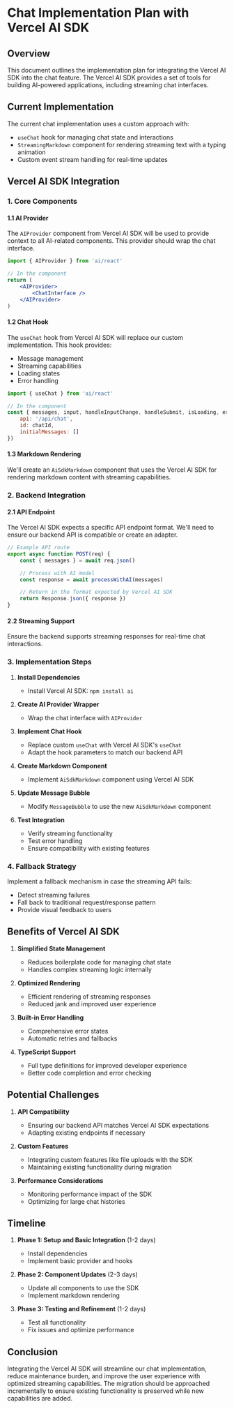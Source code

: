 # Chat Implementation Plan with Vercel AI SDK

## Overview

This document outlines the implementation plan for integrating the Vercel AI SDK into the chat feature. The Vercel AI SDK provides a set of tools for building AI-powered applications, including streaming chat interfaces.

## Current Implementation

The current chat implementation uses a custom approach with:

-   `useChat` hook for managing chat state and interactions
-   `StreamingMarkdown` component for rendering streaming text with a typing animation
-   Custom event stream handling for real-time updates

## Vercel AI SDK Integration

### 1. Core Components

#### 1.1 AI Provider

The `AIProvider` component from Vercel AI SDK will be used to provide context to all AI-related components. This provider should wrap the chat interface.

```jsx
import { AIProvider } from 'ai/react'

// In the component
return (
    <AIProvider>
        <ChatInterface />
    </AIProvider>
)
```

#### 1.2 Chat Hook

The `useChat` hook from Vercel AI SDK will replace our custom implementation. This hook provides:

-   Message management
-   Streaming capabilities
-   Loading states
-   Error handling

```jsx
import { useChat } from 'ai/react'

// In the component
const { messages, input, handleInputChange, handleSubmit, isLoading, error } = useChat({
    api: '/api/chat',
    id: chatId,
    initialMessages: []
})
```

#### 1.3 Markdown Rendering

We'll create an `AiSdkMarkdown` component that uses the Vercel AI SDK for rendering markdown content with streaming capabilities.

### 2. Backend Integration

#### 2.1 API Endpoint

The Vercel AI SDK expects a specific API endpoint format. We'll need to ensure our backend API is compatible or create an adapter.

```javascript
// Example API route
export async function POST(req) {
    const { messages } = await req.json()

    // Process with AI model
    const response = await processWithAI(messages)

    // Return in the format expected by Vercel AI SDK
    return Response.json({ response })
}
```

#### 2.2 Streaming Support

Ensure the backend supports streaming responses for real-time chat interactions.

### 3. Implementation Steps

1. **Install Dependencies**

    - Install Vercel AI SDK: `npm install ai`

2. **Create AI Provider Wrapper**

    - Wrap the chat interface with `AIProvider`

3. **Implement Chat Hook**

    - Replace custom `useChat` with Vercel AI SDK's `useChat`
    - Adapt the hook parameters to match our backend API

4. **Create Markdown Component**

    - Implement `AiSdkMarkdown` component using Vercel AI SDK

5. **Update Message Bubble**

    - Modify `MessageBubble` to use the new `AiSdkMarkdown` component

6. **Test Integration**
    - Verify streaming functionality
    - Test error handling
    - Ensure compatibility with existing features

### 4. Fallback Strategy

Implement a fallback mechanism in case the streaming API fails:

-   Detect streaming failures
-   Fall back to traditional request/response pattern
-   Provide visual feedback to users

## Benefits of Vercel AI SDK

1. **Simplified State Management**

    - Reduces boilerplate code for managing chat state
    - Handles complex streaming logic internally

2. **Optimized Rendering**

    - Efficient rendering of streaming responses
    - Reduced jank and improved user experience

3. **Built-in Error Handling**

    - Comprehensive error states
    - Automatic retries and fallbacks

4. **TypeScript Support**
    - Full type definitions for improved developer experience
    - Better code completion and error checking

## Potential Challenges

1. **API Compatibility**

    - Ensuring our backend API matches Vercel AI SDK expectations
    - Adapting existing endpoints if necessary

2. **Custom Features**

    - Integrating custom features like file uploads with the SDK
    - Maintaining existing functionality during migration

3. **Performance Considerations**
    - Monitoring performance impact of the SDK
    - Optimizing for large chat histories

## Timeline

1. **Phase 1: Setup and Basic Integration** (1-2 days)

    - Install dependencies
    - Implement basic provider and hooks

2. **Phase 2: Component Updates** (2-3 days)

    - Update all components to use the SDK
    - Implement markdown rendering

3. **Phase 3: Testing and Refinement** (1-2 days)
    - Test all functionality
    - Fix issues and optimize performance

## Conclusion

Integrating the Vercel AI SDK will streamline our chat implementation, reduce maintenance burden, and improve the user experience with optimized streaming capabilities. The migration should be approached incrementally to ensure existing functionality is preserved while new capabilities are added.
